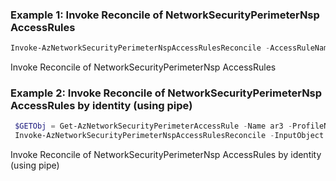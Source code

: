### Example 1: Invoke Reconcile of NetworkSecurityPerimeterNsp AccessRules
```powershell
Invoke-AzNetworkSecurityPerimeterNspAccessRulesReconcile -AccessRuleName MyAccessRule -ProfileName profile -ResourceGroupName ResourceGroup-1 -NetworkSecurityPerimeterName nsp3
```

Invoke Reconcile of NetworkSecurityPerimeterNsp AccessRules

### Example 2: Invoke Reconcile of NetworkSecurityPerimeterNsp AccessRules by identity (using pipe)
```powershell
 $GETObj = Get-AzNetworkSecurityPerimeterAccessRule -Name ar3 -ProfileName profile1 -ResourceGroupName ResourceGroup-1 -SecurityPerimeterName nsp3
 Invoke-AzNetworkSecurityPerimeterNspAccessRulesReconcile -InputObject $GETObj
```

Invoke Reconcile of NetworkSecurityPerimeterNsp AccessRules by identity (using pipe)

